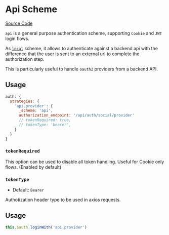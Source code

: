 # Api Scheme

[Source Code](https://github.com/nuxt-community/auth-module/blob/dev/lib/schemes/api.js)

`api` is a general purpose authentication scheme, supporting `Cookie` and `JWT` login flows.

As [`local`](./local.md) scheme, it allows to authenticate against a backend api with the difference that the user is sent to an external url to complete the authorization step.

This is particularly useful to handle `oauth2` providers from a backend API.  

## Usage

```js
auth: {
  strategies: {
    'api.provider': {
      _scheme: 'api',
      authorization_endpoint: '/api/auth/social/provider'
      // tokenRequired: true,
      // tokenType: 'bearer',
    }
  }
}
```

### `tokenRequired`

This option can be used to disable all token handling. Useful for Cookie only flows. \(Enabled by default\)

### `tokenType`

- Default: `Bearer`

Authotization header type to be used in axios requests.

## Usage

```js
this.$auth.loginWith('api.provider')
```
